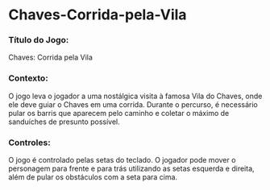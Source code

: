 # Chaves-Corrida-pela-Vila

<h3>Título do Jogo:</h3> 
<p>Chaves: Corrida pela Vila</p>

<h3>Contexto:</h3> 
<p>O jogo leva o jogador a uma nostálgica visita à famosa Vila do Chaves, onde ele deve guiar o Chaves em uma corrida. Durante o percurso, é necessário pular os barris que aparecem pelo caminho e coletar o máximo de sanduíches de presunto possível.</p>

<h3>Controles:</h3> 
<p>O jogo é controlado pelas setas do teclado. O jogador pode mover o personagem para frente e para trás utilizando as setas esquerda e direita, além de pular os obstáculos com a seta para cima.</p>

